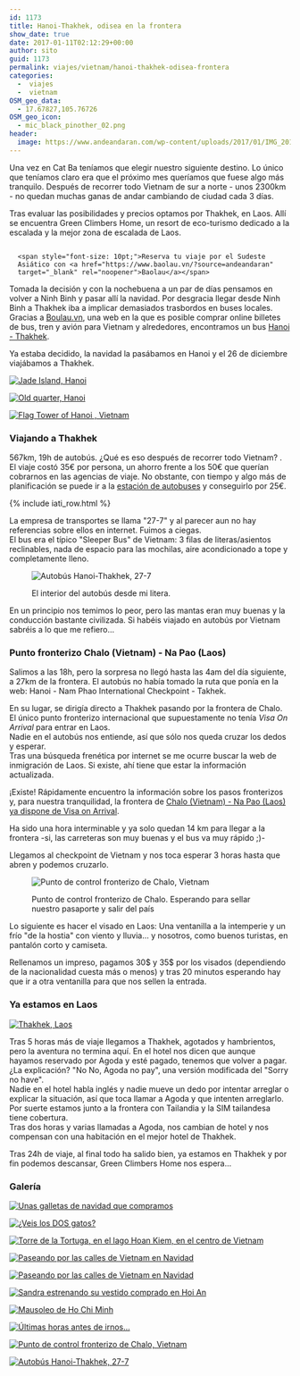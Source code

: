 ```yaml
---
id: 1173
title: Hanoi-Thakhek, odisea en la frontera
show_date: true
date: 2017-01-11T02:12:29+00:00
author: sito
guid: 1173
permalink: viajes/vietnam/hanoi-thakhek-odisea-frontera
categories:
  -  viajes
  -  vietnam
OSM_geo_data:
  - 17.67827,105.76726
OSM_geo_icon:
  - mic_black_pinother_02.png
header:
  image: https://www.andeandaran.com/wp-content/uploads/2017/01/IMG_20161226_173609719-1.jpg
---
```


  Una vez en Cat Ba teníamos que elegir nuestro siguiente destino. Lo único que teníamos claro era que el próximo mes queríamos que fuese algo más tranquilo. Después de recorrer todo Vietnam de sur a norte - unos 2300km - no quedan muchas ganas de andar cambiando de ciudad cada 3 días.



  Tras evaluar las posibilidades y precios optamos por Thakhek, en Laos. Allí se encuentra Green Climbers Home, un resort de eco-turismo dedicado a la escalada y la mejor zona de escalada de Laos.


<div style="float: right; margin-left: 15px;">
  <!-- Start shortcoder -->
  
  
    <span style="font-size: 10pt;">Reserva tu viaje por el Sudeste Asiático con <a href="https://www.baolau.vn/?source=andeandaran" target="_blank" rel="noopener">Baolau</a></span>
 <!-- End shortcoder v4.0.3-->
</div>


  Tomada la decisión y con la nochebuena a un par de días pensamos en volver a Ninh Binh y pasar allí la navidad. Por desgracia llegar desde Ninh Binh a Thakhek iba a implicar demasiados trasbordos en buses locales.<br /> Gracias a <a href="https://www.baolau.vn/?source=andeandaran" target="_blank" rel="noopener">Boulau.vn</a>, una web en la que es posible comprar online billetes de bus, tren y avión para Vietnam y alrededores, encontramos un bus <a href="https://www.baolau.vn/s/hanoi/thakhek/?source=andeandaran" target="_blank" rel="noopener">Hanoi -  Thakhek</a>.



  Ya estaba decidido, la navidad la pasábamos en Hanoi y el 26 de diciembre viajábamos a Thakhek.


[<img src="https://live.staticflickr.com/436/31276783974_7f8a0ed95b_c.jpg" alt="Jade Island, Hanoi" />](https://www.flickr.com/photos/sitoo/31276783974/in/dateposted/)

[<img src="https://live.staticflickr.com/638/31939941112_4ce17227ed_c.jpg" alt="Old quarter, Hanoi"  />](https://www.flickr.com/photos/sitoo/31939941112/in/dateposted/)

[<img src="https://live.staticflickr.com/378/31696326550_771a3242a8_c.jpg" alt="Flag Tower of Hanoi , Vietnam"  />](https://www.flickr.com/photos/sitoo/31696326550/)

### Viajando a Thakhek



  567km, 19h de autobús. ¿Qué es eso después de recorrer todo Vietnam? .<br /> El viaje costó 35€ por persona, un ahorro frente a los 50€ que querían cobrarnos en las agencias de viaje. No obstante, con tiempo y algo más de planificación se puede ir a la <a href="https://goo.gl/maps/9F6NWsV9HgM2" target="_blank" rel="noopener">estación de autobuses</a> y conseguirlo por 25€.


<!-- Start shortcoder -->

{% include iati_row.html %}


<!-- End shortcoder v4.0.3-->


  La empresa de transportes se llama "27-7" y al parecer aun no hay referencias sobre ellos en internet. Fuimos a ciegas.<br /> El bus era el típico "Sleeper Bus" de Vietnam: 3 filas de literas/asientos reclinables, nada de espacio para las mochilas, aire acondicionado a tope y completamente lleno.
<figure id="attachment_1202" >

<img class="size-large wp-image-1202" src="https://www.andeandaran.com/wp-content/uploads/2017/01/IMG_20161226_173609719-1024x575.jpg?resize=810%2C455" alt="Autobús Hanoi-Thakhek, 27-7" /> <figcaption class="wp-caption-text">El interior del autobús desde mi litera.</figcaption></figure> 


  En un principio nos temimos lo peor, pero las mantas eran muy buenas y la conducción bastante civilizada. Si habéis viajado en autobús por Vietnam sabréis a lo que me refiero...


### Punto fronterizo Chalo (Vietnam) - Na Pao (Laos)



  Salimos a las 18h, pero la sorpresa no llegó hasta las 4am del día siguiente, a 27km de la frontera. El autobús no había tomado la ruta que ponía en la web: Hanoi - Nam Phao International Checkpoint - Takhek.



  En su lugar, se dirigía directo a Thakhek pasando por la frontera de Chalo. El único punto fronterizo internacional que supuestamente no tenía <em>Visa On Arrival</em> para entrar en Laos.<br /> Nadie en el autobús nos entiende, así que sólo nos queda cruzar los dedos y esperar.<br /> Tras una búsqueda frenética por internet se me ocurre buscar la web de inmigración de Laos. Si existe, ahí tiene que estar la información actualizada.



  ¡Existe! Rápidamente encuentro la información sobre los pasos fronterizos y, para nuestra tranquilidad, la frontera de <a href="http://www.immigration.gov.la/checkpoints.html" target="_blank" rel="noopener">Chalo (Vietnam) - Na Pao (Laos) ya dispone de Visa on Arrival</a>.



  Ha sido una hora interminable y ya solo quedan 14 km para llegar a la frontera -si, las carreteras son muy buenas y el bus va muy rápido ;)-



  Llegamos al checkpoint de Vietnam y nos toca esperar 3 horas hasta que abren y podemos cruzarlo.
<figure id="attachment_1203" >

<img class="size-large wp-image-1203" src="https://www.andeandaran.com/wp-content/uploads/2017/01/IMG_20161227_074024411-1024x575.jpg?resize=810%2C455" alt="Punto de control fronterizo de Chalo, Vietnam" /> <figcaption class="wp-caption-text">Punto de control fronterizo de Chalo. Esperando para sellar nuestro pasaporte y salir del país</figcaption></figure> 


  Lo siguiente es hacer el visado en Laos: Una ventanilla a la intemperie y un frío "de la hostia" con viento y lluvia... y nosotros, como buenos turistas, en pantalón corto y camiseta.



  Rellenamos un impreso, pagamos 30$ y 35$ por los visados (dependiendo de la nacionalidad cuesta más o menos) y tras 20 minutos esperando hay que ir a otra ventanilla para que nos sellen la entrada.


### Ya estamos en Laos


[<img src="https://live.staticflickr.com/612/32063643891_970603af01_c.jpg" alt="Thakhek, Laos"  />](https://www.flickr.com/photos/sitoo/32063643891/in/dateposted/)


  Tras 5 horas más de viaje llegamos a Thakhek, agotados y hambrientos, pero la aventura no termina aquí. En el hotel nos dicen que aunque hayamos reservado por Agoda y esté pagado, tenemos que volver a pagar.<br /> ¿La explicación?  "No No, Agoda no pay", una versión modificada del "Sorry no have".<br /> Nadie en el hotel habla inglés y nadie mueve un dedo por intentar arreglar o explicar la situación, así que toca llamar a Agoda y que intenten arreglarlo.<br /> Por suerte estamos junto a la frontera con Tailandia y la SIM tailandesa tiene cobertura.<br /> Tras dos horas y varias llamadas a Agoda, nos cambian de hotel y nos compensan con una habitación en el mejor hotel de Thakhek.



  Tras 24h de viaje, al final todo ha salido bien, ya estamos en Thakhek y por fin podemos descansar, Green Climbers Home nos espera...


### Galería

<div class="gallery-group" >  
  <a href="https://www.andeandaran.com/wp-content/uploads/2017/01/MG_1566.jpg"> <img src="https://www.andeandaran.com/wp-content/uploads/2017/01/MG_1566.jpg" title="_mg_1566" alt="Unas galletas de navidad que compramos" /> </a>

  <a href="https://www.andeandaran.com/wp-content/uploads/2017/01/MG_1577.jpg"> <img src="https://www.andeandaran.com/wp-content/uploads/2017/01/MG_1577.jpg" title="_mg_1577" alt="¿Veis los DOS gatos?" /> </a>

  <a href="https://www.andeandaran.com/wp-content/uploads/2017/01/MG_1586.jpg"> <img src="https://www.andeandaran.com/wp-content/uploads/2017/01/MG_1586.jpg" title="_mg_1586" alt="Torre de la Tortuga, en el lago Hoan Kiem, en el centro de Vietnam" /> </a>

  <a href="https://www.andeandaran.com/wp-content/uploads/2017/01/MG_1588.jpg"> <img src="https://www.andeandaran.com/wp-content/uploads/2017/01/MG_1588.jpg" title="_mg_1588" alt="Paseando por las calles de Vietnam en Navidad" /> </a> 

  <a href="https://www.andeandaran.com/wp-content/uploads/2017/01/MG_1594.jpg"> <img src="https://www.andeandaran.com/wp-content/uploads/2017/01/MG_1594.jpg" title="_mg_1594" alt="Paseando por las calles de Vietnam en Navidad" /> </a>

  <a href="https://www.andeandaran.com/wp-content/uploads/2017/01/MG_1599.jpg"> <img src="https://www.andeandaran.com/wp-content/uploads/2017/01/MG_1599.jpg" title="_mg_1599" alt="Sandra estrenando su vestido comprado en Hoi An" /> </a> 

  <a href="https://www.andeandaran.com/wp-content/uploads/2017/01/MG_1617.jpg"> <img src="https://www.andeandaran.com/wp-content/uploads/2017/01/MG_1617.jpg" title="_mg_1617" alt="Mausoleo de Ho Chi Minh" /> </a> 

  <a href="https://www.andeandaran.com/wp-content/uploads/2017/01/MG_1627.jpg"> <img src="https://www.andeandaran.com/wp-content/uploads/2017/01/MG_1627.jpg" title="_mg_1627" alt="Últimas horas antes de irnos..." /> </a> 

  <a href="https://www.andeandaran.com/wp-content/uploads/2017/01/IMG_20161227_074024411.jpg"> <img src="https://www.andeandaran.com/wp-content/uploads/2017/01/IMG_20161227_074024411.jpg" title="Punto de control fronterizo de Chalo" alt="Punto de control fronterizo de Chalo, Vietnam" /> </a> 

  <a href="https://www.andeandaran.com/wp-content/uploads/2017/01/IMG_20161226_173609719.jpg"> <img src="https://www.andeandaran.com/wp-content/uploads/2017/01/IMG_20161226_173609719.jpg" title="Autobús Hanoi-Thakhek" alt="Autobús Hanoi-Thakhek, 27-7" /> </a> 
</div>